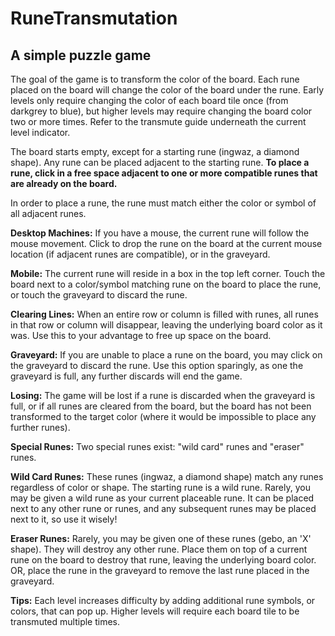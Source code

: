 # RuneTransmutation
## A simple puzzle game

The goal of the game is to transform the color of the board.  Each rune placed
  on the board will change the color of the board under the rune.  Early levels
  only require changing the color of each board tile once (from darkgrey to blue), but higher levels
  may require changing the board color two or more times.  Refer to the transmute
  guide underneath the current level indicator.

  The board starts empty, except for a starting rune (ingwaz, a diamond shape).
  Any rune can be placed adjacent to the starting rune.  **__To place a rune, click in a free space adjacent to
  one or more compatible runes that are already on the board.__**

  In order to place a rune, the rune must match either the color or symbol of all adjacent runes.

**__Desktop Machines:__**
  If you have a mouse, the current rune will follow the mouse movement.
  Click to drop the rune on the board at the current mouse location (if adjacent runes are compatible),
  or in the graveyard.

**__Mobile:__**
  The current rune will reside in a box in the top left corner.
  Touch the board next to a color/symbol matching rune on the board to place the rune,
  or touch the graveyard to discard the rune.

**__Clearing Lines:__**
  When an entire row or column is filled with runes, all runes in that row
  or column will disappear, leaving the underlying board color as it was. Use this to your advantage
  to free up space on the board.

**__Graveyard:__**
  If you are unable to place a rune on the board, you may click on the graveyard
  to discard the rune.  Use this option sparingly, as one the graveyard is full, any
  further discards will end the game.

**__Losing:__**
  The game will be lost if a rune is discarded when the graveyard is full,
  or if all runes are cleared from the board, but the board has not been transformed to the target color
  (where it would be impossible to place any further runes).

**__Special Runes:__**
  Two special runes exist: "wild card" runes and "eraser" runes.

**__Wild Card Runes:__**
  These runes (ingwaz, a diamond shape) match any runes regardless of color or shape.
  The starting rune is a wild rune.  Rarely, you may be given a wild rune as your current placeable rune.
  It can be placed next to any other rune or runes, and any subsequent runes may be placed next to it,
  so use it wisely!

**__Eraser Runes:__**
  Rarely, you may be given one of these runes (gebo, an 'X' shape).
  They will destroy any other rune. Place them on top
  of a current rune on the board to destroy that rune, leaving the underlying board color. OR, place the rune in the
  graveyard to remove the last rune placed in the graveyard.

**__Tips:__**
  Each level increases difficulty by adding additional rune symbols, or colors, that can pop up.  Higher
  levels will require each board tile to be transmuted multiple times.
